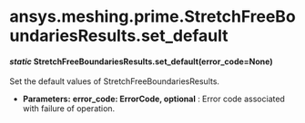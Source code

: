 # ansys.meshing.prime.StretchFreeBoundariesResults.set_default

#### *static* StretchFreeBoundariesResults.set_default(error_code=None)

Set the default values of StretchFreeBoundariesResults.

* **Parameters:**
  **error_code: ErrorCode, optional**
  : Error code associated with failure of operation.

<!-- !! processed by numpydoc !! -->
